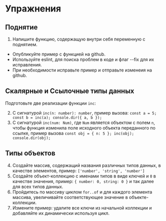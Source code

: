# Упражнения

## Поднятие

1. Напишите функцию, содержащую внутри себя переменную с поднятием.

- Опубликуйте пример с функцией на github.
- Используйте eslint, для поиска проблем в коде и флаг --fix для их исправления.
- При необходимости исправьте пример и отправьте изменеия на github.

## Скалярные и Ссылочные типы данных

Подготовьте две реализации функции `inc`:

2. C сигнатурой `inc(n: number): number`,
пример вызова: `const a = 5; const b = inc(a); console.dir({ a, b });`
3. C сигнатурой `inc(num: Num)`, где `Num` является объектом с полем `n`,
чтобы функция изменила поле исходного объекта переданного по ссылке,
пример вызова `const obj = { n: 5 }; inc(obj); console.dir(obj);`

## Типы объектов

4. Создайте массив, содержащий названия различных типов данных, в качестве элементов,
пример: `['number', 'string', 'number']`
5. Создайте объект-коллекцию с именами типов в виде ключей и `0` в качестве значения,
пример: `{ number: 0, string: 0 }` и так далее для всех типов данных.
6. Пройдитесь по массиву циклом `for..of` и для каждого элемента массива, увеличивайте
соответствующее значение в объекте-коллекции.
7. Измените пример: удалите все ключи из начальной коллекции и добавляйте их 
динамически используя цикл.
